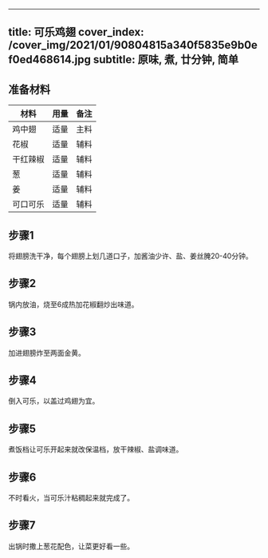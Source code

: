 
---
title: 可乐鸡翅
cover_index: /cover_img/2021/01/90804815a340f5835e9b0ef0ed468614.jpg
subtitle: 原味, 煮, 廿分钟, 简单
---

## 准备材料

| 材料     | 用量 | 备注|
| ------- | ----- | --- |
| 鸡中翅 | 适量| 主料 |
| 花椒 | 适量| 辅料 |
| 干红辣椒 | 适量| 辅料 |
| 葱 | 适量| 辅料 |
| 姜 | 适量| 辅料 |
| 可口可乐 | 适量| 辅料 |

## 步骤1

将翅膀洗干净，每个翅膀上划几道口子，加酱油少许、盐、姜丝腌20-40分钟。

## 步骤2

锅内放油，烧至6成热加花椒翻炒出味道。

## 步骤3

加进翅膀炸至两面金黄。

## 步骤4

倒入可乐，以盖过鸡翅为宜。

## 步骤5

煮饭档让可乐开起来就改保温档，放干辣椒、盐调味道。

## 步骤6

不时看火，当可乐汁粘稠起来就完成了。

## 步骤7

出锅时撒上葱花配色，让菜更好看一些。

